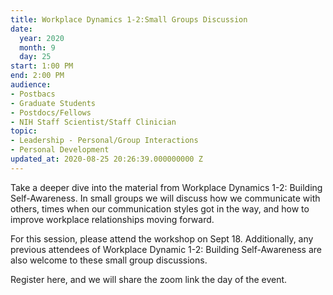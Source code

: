```yaml
---
title: Workplace Dynamics 1-2:Small Groups Discussion
date:
  year: 2020
  month: 9
  day: 25
start: 1:00 PM
end: 2:00 PM
audience:
- Postbacs
- Graduate Students
- Postdocs/Fellows
- NIH Staff Scientist/Staff Clinician
topic:
- Leadership - Personal/Group Interactions
- Personal Development
updated_at: 2020-08-25 20:26:39.000000000 Z
---
```

Take a deeper dive into the material from Workplace Dynamics 1-2:
Building Self-Awareness. In small groups we will discuss how we
communicate with others, times when our communication styles got in the
way, and how to improve workplace relationships moving forward.

For this session, please attend the workshop on Sept 18. Additionally,
any previous attendees of Workplace Dynamic 1-2: Building Self-Awareness
are also welcome to these small group discussions.

Register here, and we will share the zoom link the day of the event.

 
